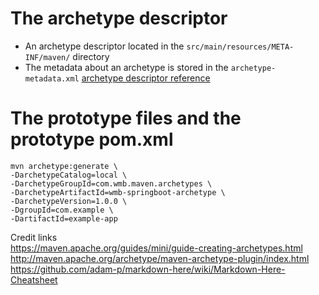 # The archetype descriptor
- An archetype descriptor located in the `src/main/resources/META-INF/maven/` directory
- The metadata about an archetype is stored in the `archetype-metadata.xml` [archetype descriptor reference](https://maven.apache.org/archetype/archetype-models/archetype-descriptor/archetype-descriptor.html)

# The prototype files and the prototype pom.xml

```
mvn archetype:generate \
-DarchetypeCatalog=local \
-DarchetypeGroupId=com.wmb.maven.archetypes \
-DarchetypeArtifactId=wmb-springboot-archetype \
-DarchetypeVersion=1.0.0 \
-DgroupId=com.example \
-DartifactId=example-app
```

Credit links<br/>
https://maven.apache.org/guides/mini/guide-creating-archetypes.html<br/>
http://maven.apache.org/archetype/maven-archetype-plugin/index.html<br/>
https://github.com/adam-p/markdown-here/wiki/Markdown-Here-Cheatsheet<br/>